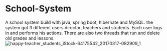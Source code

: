 # School-System

A school system build with java, spring boot, hibernate and MySQL. the system got 3 different users director, teachers and students. Each user logs in and performs his actions. There are also two threads that run and delete old grades and lessons.
![happy-teacher_students_iStock-64175542_20170317-082909_1](https://user-images.githubusercontent.com/117359346/207320886-03bf974f-02cc-4e8c-8407-dcccc803ea9a.jpg)
